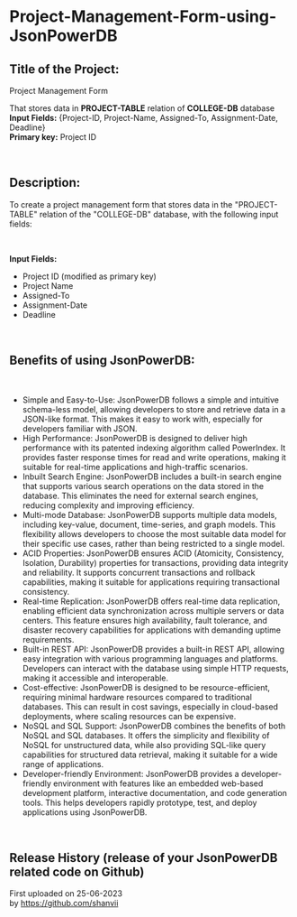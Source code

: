 # Project-Management-Form-using-JsonPowerDB

<h2>Title of the Project:</h2>
Project Management Form

</br>

That stores data in **PROJECT-TABLE** relation of **COLLEGE-DB** database  
**Input Fields:** {Project-ID, Project-Name, Assigned-To, Assignment-Date, Deadline}  
**Primary key:** Project ID

</br>

<h2>Description:</h2>

To create a project management form that stores data in the "PROJECT-TABLE" relation of the "COLLEGE-DB" database, with the following input fields:

</br>

**Input Fields:**

* Project ID (modified as primary key)
* Project Name
* Assigned-To
* Assignment-Date
* Deadline

</br>

<h2>Benefits of using JsonPowerDB:</h2>
</br>

* Simple and Easy-to-Use: JsonPowerDB follows a simple and intuitive schema-less model, allowing developers to store and retrieve data in a JSON-like format. This makes it easy to work with, especially for developers familiar with JSON.
* High Performance: JsonPowerDB is designed to deliver high performance with its patented indexing algorithm called PowerIndex. It provides faster response times for read and write operations, making it suitable for real-time applications and high-traffic scenarios.
* Inbuilt Search Engine: JsonPowerDB includes a built-in search engine that supports various search operations on the data stored in the database. This eliminates the need for external search engines, reducing complexity and improving efficiency.
* Multi-mode Database: JsonPowerDB supports multiple data models, including key-value, document, time-series, and graph models. This flexibility allows developers to choose the most suitable data model for their specific use cases, rather than being restricted to a single model.
* ACID Properties: JsonPowerDB ensures ACID (Atomicity, Consistency, Isolation, Durability) properties for transactions, providing data integrity and reliability. It supports concurrent transactions and rollback capabilities, making it suitable for applications requiring transactional consistency.
* Real-time Replication: JsonPowerDB offers real-time data replication, enabling efficient data synchronization across multiple servers or data centers. This feature ensures high availability, fault tolerance, and disaster recovery capabilities for applications with demanding uptime requirements.
* Built-in REST API: JsonPowerDB provides a built-in REST API, allowing easy integration with various programming languages and platforms. Developers can interact with the database using simple HTTP requests, making it accessible and interoperable.
* Cost-effective: JsonPowerDB is designed to be resource-efficient, requiring minimal hardware resources compared to traditional databases. This can result in cost savings, especially in cloud-based deployments, where scaling resources can be expensive.
* NoSQL and SQL Support: JsonPowerDB combines the benefits of both NoSQL and SQL databases. It offers the simplicity and flexibility of NoSQL for unstructured data, while also providing SQL-like query capabilities for structured data retrieval, making it suitable for a wide range of applications.
* Developer-friendly Environment: JsonPowerDB provides a developer-friendly environment with features like an embedded web-based development platform, interactive documentation, and code generation tools. This helps developers rapidly prototype, test, and deploy applications using JsonPowerDB.

</br>

<h2>Release History (release of your JsonPowerDB related code on Github)</h2>

First uploaded on 25-06-2023
</br>
by https://github.com/shanvii

